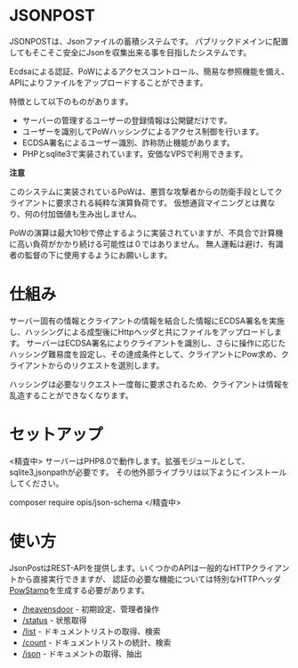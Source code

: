 # JSONPOST

JSONPOSTは、Jsonファイルの蓄積システムです。
パブリックドメインに配置してもそこそこ安全にJsonを収集出来る事を目指したシステムです。

Ecdsaによる認証、PoWによるアクセスコントロール、簡易な参照機能を備え、APIによりファイルをアップロードすることができます。


特徴として以下のものがあります。

- サーバーの管理するユーザーの登録情報は公開鍵だけです。
- ユーザーを識別してPoWハッシングによるアクセス制御を行います。
- ECDSA署名によるユーザー識別、詐称防止機能があります。
- PHPとsqlite3で実装されています。安価なVPSで利用できます。


**注意**

このシステムに実装されているPoWは、悪質な攻撃者からの防衛手段としてクライアントに要求される純粋な演算負荷です。
仮想通貨マイニングとは異なり、何の付加価値も生み出しません。

PoWの演算は最大10秒で停止するように実装されていますが、不具合で計算機に高い負荷がかかり続ける可能性は０ではありません。
無人運転は避け、有識者の監督の下に使用するようにお願いします。



# 仕組み
サーバー固有の情報とクライアントの情報を結合した情報にECDSA署名を実施し、ハッシングによる成型後にHttpヘッダと共にファイルをアップロードします。
サーバーはECDSA署名によりクライアントを識別し、さらに操作に応じたハッシング難易度を設定し、その達成条件として、クライアントにPow求め、クライアントからのリクエストを選別します。

ハッシングは必要なリクエスト一度毎に要求されるため、クライアントは情報を乱造することができなくなります。


# セットアップ

<精査中>
サーバーはPHP8.0で動作します。拡張モジュールとして、sqlite3,jsonpathが必要です。
その他外部ライブラリは以下ようにインストールしてください。


composer require opis/json-schema
</精査中>

# 使い方

JsonPostはREST-APIを提供します。いくつかのAPIは一般的なHTTPクライアントから直接実行できますが、
認証の必要な機能については特別なHTTPヘッダ[PowStamp](./doc/powstamp.md)を生成する必要があります。

- [/heavensdoor](./doc/server/apis/heavensdoor.md) - 初期設定、管理者操作
- [/status](./doc/server/apis/status.md) - 状態取得
- [/list](./doc/server/apis/list.md) - ドキュメントリストの取得、検索
- [/count](./doc/server/apis/count.md) - ドキュメントリストの統計、検索
- [/json](./doc/server/apis/json.md) - ドキュメントの取得、抽出









